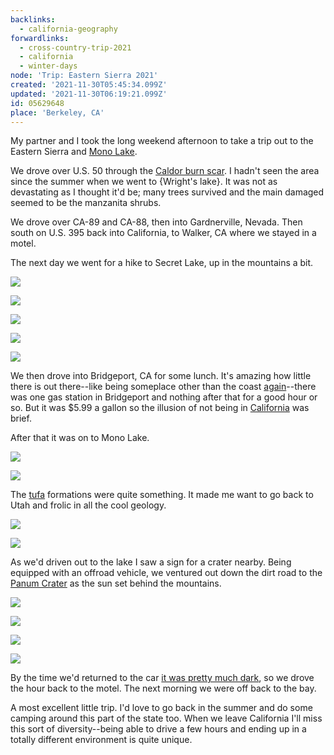 ```yaml
---
backlinks:
  - california-geography
forwardlinks:
  - cross-country-trip-2021
  - california
  - winter-days
node: 'Trip: Eastern Sierra 2021'
created: '2021-11-30T05:45:34.099Z'
updated: '2021-11-30T06:19:21.099Z'
id: 05629648
place: 'Berkeley, CA'
---
```

My partner and I took the long weekend afternoon to take a trip out to the Eastern Sierra and [Mono Lake](https://en.wikipedia.org/wiki/Mono_Lake). 

We drove over U.S. 50 through the [Caldor burn scar](https://en.wikipedia.org/wiki/Caldor_Fire). I hadn't seen the area since the summer when we went to {Wright's lake}. It was not as devastating as I thought it'd be; many trees survived and the main damaged seemed to be the manzanita shrubs. 

We drove over CA-89 and CA-88, then into Gardnerville, Nevada. Then south on U.S. 395 back into California, to Walker, CA where we stayed in a motel. 

The next day we went for a hike to Secret Lake, up in the mountains a bit. 

![](images/trip:-eastern-sierra-2021/XwlhrxverF.webp " ")

![](images/trip:-eastern-sierra-2021/hKFDJInlwE.webp " ")

![](images/trip:-eastern-sierra-2021/hDsXINpbBv.webp " ")

![](images/trip:-eastern-sierra-2021/rZedWImdTy.webp " ")

![](images/trip:-eastern-sierra-2021/COMIZZrKlX.webp " ")

We then drove into Bridgeport, CA for some lunch. It's amazing how little there is out there--like being someplace other than the coast [again](cross-country-trip-2021.md)--there was one gas station in Bridgeport and nothing after that for a good hour or so. But it was $5.99 a gallon so the illusion of not being in [California](california.md) was brief. 

After that it was on to Mono Lake. 

![](images/trip:-eastern-sierra-2021/fcSHDHnIQQ.webp " ")

![](images/trip:-eastern-sierra-2021/GknOKzYFwG.webp " ")

The [tufa](https://en.wikipedia.org/wiki/Tufa) formations were quite something. It made me want to go back to Utah and frolic in all the cool geology. 

![](images/trip:-eastern-sierra-2021/BFGViONVyY.webp " ")

![](images/trip:-eastern-sierra-2021/qhsYFzNiOQ.webp " ")

As we'd driven out to the lake I saw a sign for a crater nearby. Being equipped with an offroad vehicle, we ventured out down the dirt road to the [Panum Crater](https://en.wikipedia.org/wiki/Panum_Crater) as the sun set behind the mountains.

![](images/trip:-eastern-sierra-2021/IDrXzEUwVD.webp " ")

![](images/trip:-eastern-sierra-2021/fEOCIViiKt.webp " ") 

![](images/trip:-eastern-sierra-2021/BMQbBhwAXH.webp " ")

![](images/trip:-eastern-sierra-2021/xPSKKkZHyD.webp " ")

By the time we'd returned to the car [it was pretty much dark](winter-days.md), so we drove the hour back to the motel. The next morning we were off back to the bay.  

A most excellent little trip. I'd love to go back in the summer and do some camping around this part of the state too. When we leave California I'll miss this sort of diversity--being able to drive a few hours and ending up in a totally different environment is quite unique. 



